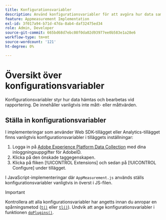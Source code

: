 ```yaml
---
title: Konfigurationsvariabler
description: Använd konfigurationsvariabler för att avgöra hur data samlas in.
feature: Appmeasurement Implementation
exl-id: 3f017a94-b71d-47da-8ab4-daf32475ed34
role: Admin, Developer
source-git-commit: 665bd68d7ebc08f0da02d93977ee0b583e1a28e6
workflow-type: tm+mt
source-wordcount: '121'
ht-degree: 0%

---
```


# Översikt över konfigurationsvariabler

Konfigurationsvariabler styr hur data hämtas och bearbetas vid rapportering. De innehåller vanligtvis inte mått- eller måttvärden.

## Ställa in konfigurationsvariabler

I implementeringar som använder Web SDK-tillägget eller Analytics-tillägget finns vanligtvis konfigurationsvariabler i tilläggets inställningar:

1. Logga in på [Adobe Experience Platform Data Collection](https://experience.adobe.com/data-collection) med dina inloggningsuppgifter för AdobeID.
1. Klicka på den önskade taggegenskapen.
1. Klicka på fliken [!UICONTROL Extensions] och sedan på [!UICONTROL Configure] under tillägget.

I JavaScript-implementeringar där `AppMeasurement.js` används ställs konfigurationsvariabler vanligtvis in överst i JS-filen.

>[!IMPORTANT]
>
>Kontrollera att alla konfigurationsvariabler har angetts innan du anropar en spårningsmetod ([`t()`](../functions/t-method.md) eller [`tl()`](../functions/tl-method.md)). Undvik att ange konfigurationsvariabler i funktionen [`doPlugins()`](../functions/doplugins.md).
